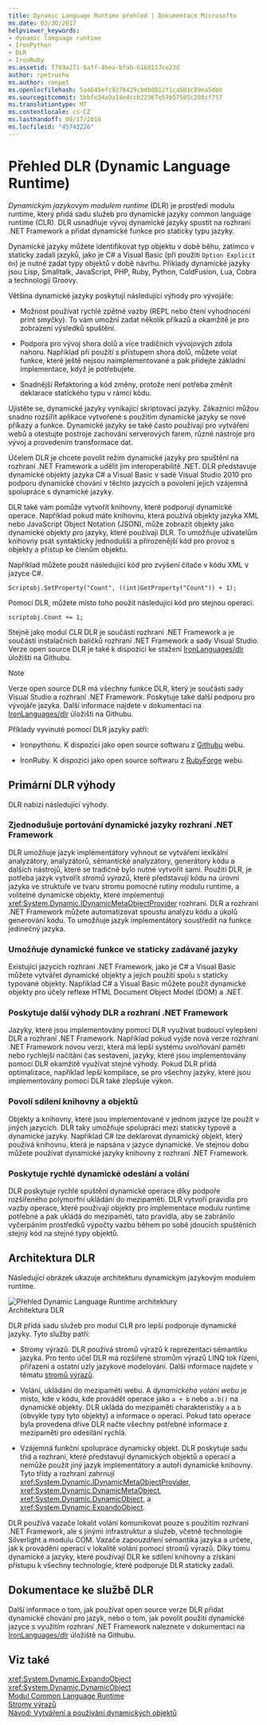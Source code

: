 ```yaml
---
title: Dynamic Language Runtime přehled | Dokumentace Microsoftu
ms.date: 03/30/2017
helpviewer_keywords:
- dynamic language runtime
- IronPython
- DLR
- IronRuby
ms.assetid: f769a271-8aff-4bea-bfab-6160217ce23d
author: rpetrusha
ms.author: ronpet
ms.openlocfilehash: 5a4645efc9276429cbdb0812f1ca501c89ea5dbb
ms.sourcegitcommit: 5bbfe34a9a14e4ccb22367e57b57585c208cf757
ms.translationtype: MT
ms.contentlocale: cs-CZ
ms.lasthandoff: 09/17/2018
ms.locfileid: "45743226"
---
```

# <a name="dynamic-language-runtime-overview"></a>Přehled DLR (Dynamic Language Runtime)
*Dynamickým jazykovým modulem runtime* (DLR) je prostředí modulu runtime, který přidá sadu služeb pro dynamické jazyky common language runtime (CLR). DLR usnadňuje vývoj dynamické jazyky spustit na rozhraní .NET Framework a přidat dynamické funkce pro staticky typu jazyky.  
  
 Dynamické jazyky můžete identifikovat typ objektu v době běhu, zatímco v staticky zadali jazyků, jako je C# a Visual Basic (při použití `Option Explicit On`) je nutné zadat typy objektů v době návrhu. Příklady dynamické jazyky jsou Lisp, Smalltalk, JavaScript, PHP, Ruby, Python, ColdFusion, Lua, Cobra a technologii Groovy.  
  
 Většina dynamické jazyky poskytují následující výhody pro vývojáře:  
  
-   Možnost používat rychlé zpětné vazby (REPL nebo čtení vyhodnocení print smyčky). To vám umožní zadat několik příkazů a okamžitě je pro zobrazení výsledků spuštění.  
  
-   Podpora pro vývoj shora dolů a více tradičních vývojových zdola nahoru. Například při použití s přístupem shora dolů, můžete volat funkce, které ještě nejsou naimplementované a pak přidejte základní implementace, když je potřebujete.  
  
-   Snadnější Refaktoring a kód změny, protože není potřeba změnit deklarace statického typu v rámci kódu.  
  
 Ujistěte se, dynamické jazyky vynikající skriptovací jazyky. Zákazníci můžou snadno rozšířit aplikace vytvořené s použitím dynamické jazyky se nové příkazy a funkce. Dynamické jazyky se také často používají pro vytváření webů a otestujte postroje zachování serverových farem, různé nástroje pro vývoj a provedením transformace dat.  
  
 Účelem DLR je chcete povolit režim dynamické jazyky pro spuštění na rozhraní .NET Framework a udělit jim interoperabilitě .NET. DLR představuje dynamické objekty jazyka C# a Visual Basic v sadě Visual Studio 2010 pro podporu dynamické chování v těchto jazycích a povolení jejich vzájemná spolupráce s dynamické jazyky.  
  
 DLR také vám pomůže vytvořit knihovny, které podporují dynamické operace. Například pokud máte knihovnu, která používá objekty jazyka XML nebo JavaScript Object Notation (JSON), může zobrazit objekty jako dynamické objekty pro jazyky, které používají DLR. To umožňuje uživatelům knihovny psát syntakticky jednodušší a přirozenější kód pro provoz s objekty a přístup ke členům objektu.  
  
 Například můžete použít následující kód pro zvýšení čítače v kódu XML v jazyce C#.  
  
 `Scriptobj.SetProperty("Count", ((int)GetProperty("Count")) + 1);`  
  
 Pomocí DLR, můžete místo toho použít následující kód pro stejnou operaci.  
  
 `scriptobj.Count += 1;`  
  
 Stejně jako modul CLR DLR je součástí rozhraní .NET Framework a je součástí instalačních balíčků rozhraní .NET Framework a sady Visual Studio. Verze open source DLR je také k dispozici ke stažení [IronLanguages/dlr](https://github.com/IronLanguages/dlr) úložišti na Githubu.  
  
> [!NOTE]
>  Verze open source DLR má všechny funkce DLR, který je součástí sady Visual Studio a rozhraní .NET Framework. Poskytuje také další podporu pro vývojáře jazyka. Další informace najdete v dokumentaci na [IronLanguages/dlr](https://github.com/IronLanguages/dlr) úložišti na Githubu. 
  
 Příklady vyvinuté pomocí DLR jazyky patří:  
  
-   Ironpythonu. K dispozici jako open source softwaru z [Githubu](https://github.com/IronLanguages/ironpython2) webu.  
  
-   IronRuby. K dispozici jako open source softwaru z [RubyForge](https://go.microsoft.com/fwlink/?LinkId=141044) webu.  
  
## <a name="primary-dlr-advantages"></a>Primární DLR výhody  
 DLR nabízí následující výhody.  
  
### <a name="simplifies-porting-dynamic-languages-to-the-net-framework"></a>Zjednodušuje portování dynamické jazyky rozhraní .NET Framework  
 DLR umožňuje jazyk implementátory vyhnout se vytváření lexikální analyzátory, analyzátorů, sémantické analyzátory, generátory kódu a dalších nástrojů, které se tradičně bylo nutné vytvořit sami. Použití DLR, je potřeba jazyk vytvořit *stromů výrazů*, které představují kódu na úrovni jazyka ve struktuře ve tvaru stromu pomocné rutiny modulu runtime, a volitelné dynamické objekty, které implementují <xref:System.Dynamic.IDynamicMetaObjectProvider> rozhraní. DLR a rozhraní .NET Framework můžete automatizovat spoustu analýzu kódu a úkolů generování kódu. To umožňuje jazyk implementátory soustředit na funkce jedinečný jazyka.  
  
### <a name="enables-dynamic-features-in-statically-typed-languages"></a>Umožňuje dynamické funkce ve staticky zadávané jazyky  
 Existující jazycích rozhraní .NET Framework, jako je C# a Visual Basic můžete vytvářet dynamické objekty a jejich použití spolu s staticky typované objekty. Například C# a Visual Basic můžete použít dynamické objekty pro účely reflexe HTML Document Object Model (DOM) a .NET.  
  
### <a name="provides-future-benefits-of-the-dlr-and-net-framework"></a>Poskytuje další výhody DLR a rozhraní .NET Framework  
 Jazyky, které jsou implementovány pomocí DLR využívat budoucí vylepšení DLR a rozhraní .NET Framework. Například pokud vyjde nová verze rozhraní .NET Framework novou verzi, která má lepší systému uvolňování paměti nebo rychlejší načítání čas sestavení, jazyky, které jsou implementovány pomocí DLR okamžitě využívat stejné výhody. Pokud DLR přidá optimalizace, například lepší kompilace, se pro všechny jazyky, které jsou implementovány pomocí DLR také zlepšuje výkon.  
  
### <a name="enables-sharing-of-libraries-and-objects"></a>Povolí sdílení knihovny a objektů  
 Objekty a knihovny, které jsou implementované v jednom jazyce lze použít v jiných jazycích. DLR taky umožňuje spolupráci mezi staticky typové a dynamické jazyky. Například C# lze deklarovat dynamický objekt, který používá knihovnu, která je napsána v jazyce dynamické. Ve stejnou dobu můžete používat dynamické jazyky knihovny z rozhraní .NET Framework.  
  
### <a name="provides-fast-dynamic-dispatch-and-invocation"></a>Poskytuje rychlé dynamické odeslání a volání  
 DLR poskytuje rychlé spuštění dynamické operace díky podpoře rozšířeného polymorfní ukládání do mezipaměti. DLR vytvoří pravidla pro vazby operace, které používají objekty pro implementace modulu runtime potřebné a pak ukládá do mezipaměti, tato pravidla, aby se zabránilo vyčerpáním prostředků výpočty vazbu během po sobě jdoucích spuštěních stejný kód na stejné typy objektů.  
  
## <a name="dlr-architecture"></a>Architektura DLR  
 Následující obrázek ukazuje architekturu dynamickým jazykovým modulem runtime.  
  
 ![Přehled Dynamic Language Runtime architektury](../../../docs/framework/reflection-and-codedom/media/dlr-archoverview.png "DLR_ArchOverview")  
Architektura DLR  
  
 DLR přidá sadu služeb pro modul CLR pro lepší podporuje dynamické jazyky. Tyto služby patří:  
  
-   Stromy výrazů. DLR používá stromů výrazů k reprezentaci sémantiku jazyka. Pro tento účel DLR má rozšířené stromům výrazů LINQ tok řízení, přiřazení a ostatní uzly jazykové modelování. Další informace najdete v tématu [stromů výrazů](https://msdn.microsoft.com/library/fb1d3ed8-d5b0-4211-a71f-dd271529294b).  
  
-   Volání, ukládání do mezipaměti webu. A *dynamického volání webu* je místo, kde v kódu, kde provádět operace jako `a + b` nebo `a.b()` na dynamické objekty. DLR ukládá do mezipaměti charakteristiky `a` a `b` (obvykle typy tyto objekty) a informace o operaci. Pokud tato operace byla provedena dříve DLR načte všechny potřebné informace z mezipaměti pro odesílání rychlá.  
  
-   Vzájemná funkční spolupráce dynamický objekt. DLR poskytuje sadu tříd a rozhraní, které představují dynamických objektů a operací a nemůže použít jiný jazyk implementátory a autoři dynamické knihovny. Tyto třídy a rozhraní zahrnují <xref:System.Dynamic.IDynamicMetaObjectProvider>, <xref:System.Dynamic.DynamicMetaObject>, <xref:System.Dynamic.DynamicObject>, a <xref:System.Dynamic.ExpandoObject>.  
  
 DLR používá vazače lokalit volání komunikovat pouze s použitím rozhraní .NET Framework, ale s jinými infrastruktur a služeb, včetně technologie Silverlight a modulu COM. Vazače zapouzdření sémantika jazyka a určete, jak k provádění operací v lokalitě volání pomocí stromů výrazů. Díky tomu dynamické a jazyky, které používají DLR ke sdílení knihovny a získání přístupu k všechny technologie, které podporuje DLR staticky zadali.  
  
## <a name="dlr-documentation"></a>Dokumentace ke službě DLR  
 Další informace o tom, jak používat open source verze DLR přidat dynamické chování pro jazyk, nebo o tom, jak povolit použití dynamické jazyce s využitím rozhraní .NET Framework naleznete v dokumentaci na [IronLanguages/dlr](https://github.com/IronLanguages/dlr/tree/master/Docs) úložiště na Githubu.  
  
## <a name="see-also"></a>Viz také  
 <xref:System.Dynamic.ExpandoObject>  
 <xref:System.Dynamic.DynamicObject>  
 [Modul Common Language Runtime](../../../docs/standard/clr.md)  
 [Stromy výrazů](https://msdn.microsoft.com/library/fb1d3ed8-d5b0-4211-a71f-dd271529294b)  
 [Návod: Vytváření a používání dynamických objektů](~/docs/csharp/programming-guide/types/walkthrough-creating-and-using-dynamic-objects.md)
